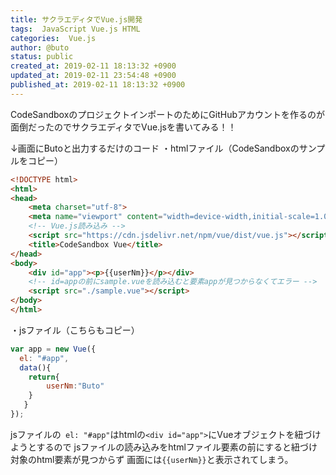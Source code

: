 ```yaml
---
title: サクラエディタでVue.js開発
tags:  JavaScript Vue.js HTML
categories:  Vue.js
author: @buto
status: public
created_at: 2019-02-11 18:13:32 +0900
updated_at: 2019-02-11 23:54:48 +0900
published_at: 2019-02-11 18:13:32 +0900
---
```

CodeSandboxのプロジェクトインポートのためにGitHubアカウントを作るのが面倒だったのでサクラエディタでVue.jsを書いてみる！！

↓画面にButoと出力するだけのコード
・htmlファイル（CodeSandboxのサンプルをコピー）
```html
<!DOCTYPE html>
<html>
<head>
	<meta charset="utf-8">
	<meta name="viewport" content="width=device-width,initial-scale=1.0">
	<!-- Vue.js読み込み -->
	<script src="https://cdn.jsdelivr.net/npm/vue/dist/vue.js"></script>
	<title>CodeSandbox Vue</title>
</head>
<body>
	<div id="app"><p>{{userNm}}</p></div>
	<!-- id=appの前にsample.vueを読み込むと要素appが見つからなくてエラー -->
	<script src="./sample.vue"></script>
</body>
</html>
```
・jsファイル（こちらもコピー）
```javascript
var app = new Vue({
  el: "#app",
  data(){
  	return{
  		userNm:"Buto"
  	}
   }
});
```
jsファイルの` el: "#app"`はhtmlの`<div id="app">`にVueオブジェクトを紐づけようとするので
jsファイルの読み込みをhtmlファイル要素の前にすると紐づけ対象のhtml要素が見つからず
画面には`{{userNm}}`と表示されてしまう。
